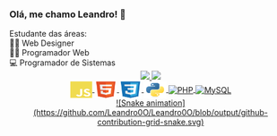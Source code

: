 ### Olá, me chamo Leandro! 👋
<div>
Estudante das áreas:<br>
  👨‍🎨 Web Designer <br>
  👨‍💻 Programador Web <br>
  💻 Programador de Sistemas  <br>
  </div>
<div align="center">
  <a href="https://github.com/Leandro0O">
  <img height="180em" src="https://github-readme-stats.vercel.app/api?username=Leandro0O&show_icons=true&theme=chartreuse-dark&include_all_commits=true&count_private=true"/>
  <img height="180em" src="https://github-readme-stats.vercel.app/api/top-langs/?username=Leandro0O&layout=compact&langs_count=7&theme=chartreuse-dark"/>  
</div>

<div align="center">
  <img align="center" alt="Rafa-Js" height="30" width="40" src="https://raw.githubusercontent.com/devicons/devicon/master/icons/javascript/javascript-plain.svg">
  <img align="center" alt="HTML" height="30" width="40" src="https://raw.githubusercontent.com/devicons/devicon/master/icons/html5/html5-original.svg">
  <img align="center" alt="CSS" height="30" width="40" src="https://raw.githubusercontent.com/devicons/devicon/master/icons/css3/css3-original.svg">
  <img align="center" alt="Python" height="30" width="40" src="https://raw.githubusercontent.com/devicons/devicon/master/icons/python/python-original.svg">
  <img align="center" alt="PHP" height="30" width="40" src="https://cdn.jsdelivr.net/gh/devicons/devicon/icons/php/php-original.svg">
    <img align="center" alt="MySQL" height="30" width="40" src="https://cdn.jsdelivr.net/gh/devicons/devicon/icons/mysql/mysql-plain.svg">
</div>
 
  
<div align="center">
 ![Snake animation](https://github.com/Leandro0O/Leandro0O/blob/output/github-contribution-grid-snake.svg)
</div>
  
  
  
<!--
**Leandro0O/Leandro0O** is a ✨ _special_ ✨ repository because its `README.md` (this file) appears on your GitHub profile.

Here are some ideas to get you started:

- 🔭 I’m currently working on ...
- 🌱 I’m currently learning ...
- 👯 I’m looking to collaborate on ...
- 🤔 I’m looking for help with ...
- 💬 Ask me about ...
- 📫 How to reach me: ...
- 😄 Pronouns: ...
- ⚡ Fun fact: ...
-->
